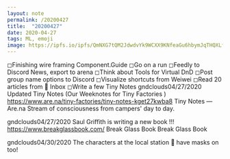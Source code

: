 ```yaml
---
layout: note
permalink: /20200427
title:  "20200427"
date: 2020-04-27
tags: ML, emoji 
image: https://ipfs.io/ipfs/QmNXG7tQM2JdwdvYk9WCXX9KNfeaGu6hbymJqTHQXLfs9v?filename=20200318.png
---
```


◻︎︎Finishing wire framing Component.Guide
◻︎︎Go on a run 
◻︎︎Feedly to Discord News, export to arena
◻︎︎Think about Tools for Virtual DnD
◻︎︎Post group name options to Discord
◻︎︎Visualize shortcuts from Weiwei
◻︎︎Read 20 articles from :postbox: Inbox
◻︎︎Write a few Tiny Notes
gndclouds04/27/2020
Updated Tiny Notes (Our Weeknotes for Tiny Factories ) https://www.are.na/tiny-factories/tiny-notes-kget27kwba8
Tiny Notes — Are.na
Stream of consciousness from campers' day to day.

gndclouds04/27/2020
Saul Griffith is writing a new book !!! https://www.breakglassbook.com/
Break Glass Book
Break Glass Book

gndclouds04/30/2020
The characters at the local station :station: have masks on too!